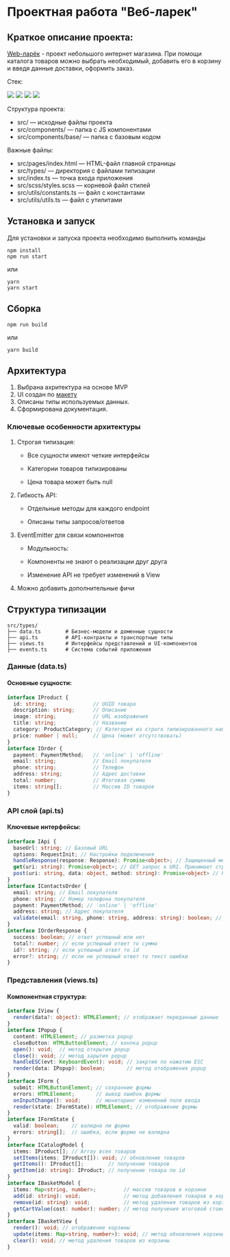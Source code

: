 # Проектная работа "Веб-ларек"
## Краткое описание проекта:
[Web-ларёк](https://github.com/slavakamrad/web-larek-frontend) - проект небольшого интернет магазина. При помощи каталога товаров можно выбрать необходимый, добавить его в корзину и введя данные доставки, оформить заказ.

Стек:  

<img src="https://img.shields.io/badge/HTML-E34F26?style=for-the-badge&logo=html5&logoColor=white"/>
<img src="https://img.shields.io/badge/SCSS-3178C6?style=for-the-badge&logo=css3&logoColor=white"/>
<img src="https://img.shields.io/badge/TypeSript-3178C6?style=for-the-badge&logo=typescript&logoColor=white"/>
<img src="https://img.shields.io/badge/Webpack-8DD6F9?style=for-the-badge&logo=webpack&logoColor=white"/>


Структура проекта:
- src/ — исходные файлы проекта
- src/components/ — папка с JS компонентами
- src/components/base/ — папка с базовым кодом

Важные файлы:
- src/pages/index.html — HTML-файл главной страницы
- src/types/ — директория с файлами типизации
- src/index.ts — точка входа приложения
- src/scss/styles.scss — корневой файл стилей
- src/utils/constants.ts — файл с константами
- src/utils/utils.ts — файл с утилитами

## Установка и запуск
Для установки и запуска проекта необходимо выполнить команды

```
npm install
npm run start
```

или

```
yarn
yarn start
```
## Сборка

```
npm run build
```

или

```
yarn build
```

## Архитектура

1. Выбрана ахритектура на основе MVP
2. UI создан по [макету](https://www.figma.com/design/0KMR7HxUUMyRPMjuCvQEN1/%D0%92%D0%B5%D0%B1-%D0%BB%D0%B0%D1%80%D1%91%D0%BA?node-id=0-1)
3. Описаны типы используемых данных. 
4. Сформирована документация.

### Ключевые особенности архитектуры

1. Строгая типизация:

   - Все сущности имеют четкие интерфейсы

   - Категории товаров типизированы

   - Цена товара может быть null

2. Гибкость API:

   - Отдельные методы для каждого endpoint

   - Описаны типы запросов/ответов

3. EventEmitter для связи компонентов

   - Модульность:

   - Компоненты не знают о реализации друг друга

   - Изменение API не требует изменений в View

4. Можно добавить дополнительные фичи 

## Структура типизации

```
src/types/
├── data.ts        # Бизнес-модели и доменные сущности
├── api.ts         # API-контракты и транспортные типы
├── views.ts       # Интерфейсы представлений и UI-компонентов
├── events.ts      # Система событий приложения
```
### Данные (data.ts)
#### Основные сущности:

```typescript   
interface IProduct {
  id: string;               // UUID товара
  description: string;      // Описание
  image: string;            // URL изображения
  title: string;            // Название  
  category: ProductCategory; // Категория из строго типизированного набора
  price: number | null;     // Цена (может отсутствовать)
}
interface IOrder {
  payment: PaymentMethod;   // 'online' | 'offline'
  email: string;            // Email покупателя
  phone: string;            // Телефон
  address: string;          // Адрес доставки
  total: number;            // Итоговая сумма
  items: string[];          // Массив ID товаров
}
```

### API слой (api.ts)
#### Ключевые интерфейсы:

```typescript   
interface IApi {
  baseUrl: string; // Базовый URL
  options: RequestInit; // Настройки подключения
  handleResponse(response: Response): Promise<object>; // Защищенный метод. Принимает Response. Возвращает    Promise<object>. 
  get(uri: string): Promise<object>; // GET запрос к URI. Принимает строку. Возвращает Promise<object>. 
  post(uri: string, data: object, method: string): Promise<object> // POST запрос. Принимает строку URI и возвращает промис с данными ответа.
}
interface IContactsOrder {
  email: string; // Email покупателя
  phone: string; // Номер телефона покупателя
  payment: PaymentMethod; // 'online' | 'offline'
  address: string; // Адрес покупателя
  validate(email: string, phone: string, address: string): boolean; // валидация формы
}
interface IOrderResponse {
  success: boolean; // ответ успешный или нет
  total?: number; // если успешный ответ то сумма
  id?: string; // если успешный ответ то id
  error?: string; // если не успешный ответ то текст ошибки
}
```

### Представления (views.ts)
#### Компонентная структура:

```typescript          
interface IView {
  render(data?: object): HTMLElement; // отображает переданные данные
}  
interface IPopup {
  content: HTMLElement; // разметка popup
  closeButton: HTMLButtonElement; // конпка popup
  open(): void;  // метод открытия popup
  close(): void; // метод зарытия popup
  handleESC(evt: KeyboardEvent): void; // закртие по нажатию ESC
  render(data: IPopup): boolean;       // метод отображения popup
}
interface IForm {
  submit: HTMLButtonElement; // сохранние формы
  errors: HTMLElement;       // вывод ошибок формы
  onInputChange(): void;     // мониторинг изменений поля ввода
  render(state: IFormState): HTMLElement; // отображение формы
} 
interface IFormState {
  valid: boolean;    // валидна ли форма
  errors: string[];  // ошибка, если форма не валидна
}
interface ICatalogModel {
  items: IProduct[]; // Array всех товаров
  setItems(items: IProduct[]): void; // обновление товаров
  getItems(): IProduct[];        // получение товаров
  getItem(id: string): IProduct; // получение товара по id
}
interface IBasketModel {
  items: Map<string, number>;         // массив товаров в корзине
  add(id: string): void;              // метод добавления товаров в корзину
  remove(id: string): void;           // метод удаления товаров из корзины
  getCartValue(cost: number): number; // метод получения итоговой стоиомсти товаров
}
interface IBasketView {
  render(): void; // отображение корзины
  update(items: Map<string, number>): void; // метод обновления корзины
  clear(): void; // метод удаления товаров из корзины
}
```
